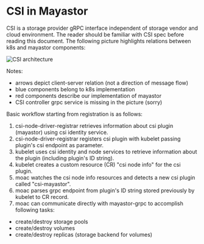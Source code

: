 # CSI in Mayastor

CSI is a storage provider gRPC interface independent of storage vendor and
cloud environment. The reader should be familiar with CSI spec before reading this
document. The following picture highlights relations between k8s and mayastor
components:

![CSI architecture](img/csi-arch.jpg)

Notes:
* arrows depict client-server relation (not a direction of message flow)
* blue components belong to k8s implementation
* red components describe our implementation of mayastor
* CSI controller grpc service is missing in the picture (sorry)

Basic workflow starting from registration is as follows:

1. csi-node-driver-registrar retrieves information about csi plugin (mayastor) using csi identity service.
2. csi-node-driver-registrar registers csi plugin with kubelet passing plugin's csi endpoint as parameter.
3. kubelet uses csi identity and node services to retrieve information about the plugin (including plugin's ID string).
4. kubelet creates a custom resource (CR) "csi node info" for the csi plugin.
5. moac watches the csi node info resources and detects a new csi plugin called "csi-mayastor".
6. moac parses grpc endpoint from plugin's ID string stored previously by kubelet to CR record.
7. moac can communicate directly with mayastor-grpc to accomplish following tasks:
  * create/destroy storage pools
  * create/destroy volumes
  * create/destroy replicas (storage backend for volumes)

